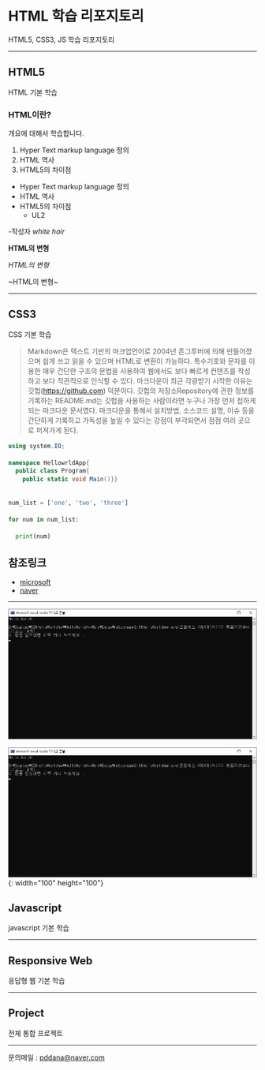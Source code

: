 # HTML 학습 리포지토리
HTML5, CSS3, JS 학습 리포지토리


--------------------------

## HTML5 
HTML 기본 학습

### HTML이란?
개요에 대해서 학습합니다.
1. Hyper Text markup language 정의
2. HTML 역사
3. HTML5의 차이점

- Hyper Text markup language 정의
- HTML 역사
- HTML5의 차이점
  - UL2

-작성자 *white hair*
  
  **HTML의 변형**

  *HTML의 변형*

  ~HTML의 변형~

---------------------------


## CSS3
CSS 기본 학습

> Markdown은 텍스트 기반의 마크업언어로 2004년 존그루버에 의해 만들어졌으며 쉽게 쓰고 읽을 수 있으며 HTML로 변환이 가능하다. 특수기호와 문자를 이용한 매우 간단한 구조의 문법을 사용하여 웹에서도 보다 빠르게 컨텐츠를 작성하고 보다 직관적으로 인식할 수 있다. 마크다운이 최근 각광받기 시작한 이유는 깃헙(https://github.com) 덕분이다. 깃헙의 저장소Repository에 관한 정보를 기록하는 README.md는 깃헙을 사용하는 사람이라면 누구나 가장 먼저 접하게 되는 마크다운 문서였다. 마크다운을 통해서 설치방법, 소스코드 설명, 이슈 등을 간단하게 기록하고 가독성을 높일 수 있다는 강점이 부각되면서 점점 여러 곳으로 퍼져가게 된다.
```cs
using system.IO;

namespace HellowrldApp{
  public class Program{
    public static void Main()}}
```

```python

num_list = ['one', 'two', 'three']

for num in num_list:

  print(num)

```

참조링크
-------
- [microsoft](https://www.microsoft.com/ko-kr)
- [naver](https://naver.com)
---------------------------

![콘솔 이미지](https://github.com/WhiteHair-H/StudyHtml/blob/main/ref_images/console_img.png "절대경로")


![콘솔 이미지](ref_images/console_img.png "상대경로"){: width="100" height="100"}


## Javascript
javascript 기본 학습

---------------------------

## Responsive Web
응답형 웹 기본 학습

---------------------------

## Project
전체 통합 프로젝트


---------------------------

문의메일 : <pddana@naver.com>


